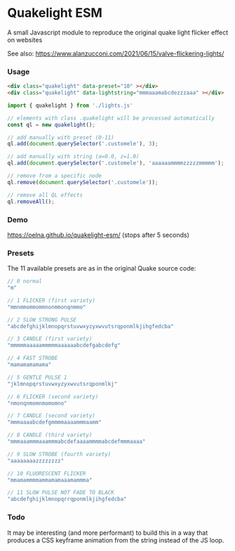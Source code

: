 # Quakelight ESM

A small Javascript module to reproduce the original quake light flicker effect on websites

See also: https://www.alanzucconi.com/2021/06/15/valve-flickering-lights/

### Usage

```html
<div class="quakelight" data-preset="10" ></div>
<div class="quakelight" data-lightstring="mmmaaamabcdezzzaaa" ></div>
```

```javascript
import { quakelight } from './lights.js'

// elements with class .quakelight will be processed automatically
const ql = new quakelight();

// add manually with preset (0-11)
ql.add(document.querySelector('.customele'), 3);

// add manually with string (a=0.0, z=1.0)
ql.add(document.querySelector('.customele'), 'aaaaaammmmzzzzzmmmmm');

// remove from a specific node
ql.remove(document.querySelector('.customele'));

// remove all QL effects
ql.removeAll();

```

### Demo

https://oelna.github.io/quakelight-esm/ (stops after 5 seconds)

### Presets

The 11 available presets are as in the original Quake source code:

```javascript
// 0 normal
"m"

// 1 FLICKER (first variety)
"mmnmmommommnonmmonqnmmo"

// 2 SLOW STRONG PULSE
"abcdefghijklmnopqrstuvwxyzyxwvutsrqponmlkjihgfedcba"

// 3 CANDLE (first variety)
"mmmmmaaaaammmmmaaaaaabcdefgabcdefg"

// 4 FAST STROBE
"mamamamamama"

// 5 GENTLE PULSE 1
"jklmnopqrstuvwxyzyxwvutsrqponmlkj"

// 6 FLICKER (second variety)
"nmonqnmomnmomomno"

// 7 CANDLE (second variety)
"mmmaaaabcdefgmmmmaaaammmaamm"

// 8 CANDLE (third variety)
"mmmaaammmaaammmabcdefaaaammmmabcdefmmmaaaa"

// 9 SLOW STROBE (fourth variety)
"aaaaaaaazzzzzzzz"

// 10 FLUORESCENT FLICKER
"mmamammmmammamamaaamammma"

// 11 SLOW PULSE NOT FADE TO BLACK
"abcdefghijklmnopqrrqponmlkjihgfedcba"
```

### Todo

It may be interesting (and more performant) to build this in a way that produces a CSS keyframe animation from the string instead of the JS loop.
